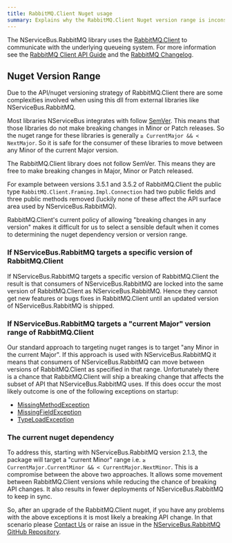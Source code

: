 ```yaml
---
title: RabbitMQ.Client Nuget usage
summary: Explains why the RabbitMQ.Client Nuget version range is inconsistent with most other NServiceBus extension nugets.
---
```


The NServiceBus.RabbitMQ library uses the [RabbitMQ.Client](http://www.nuget.org/packages/RabbitMQ.Client/) to communicate with the underlying queueing system. For more information see the [RabbitMQ Client API Guide](https://www.rabbitmq.com/dotnet-api-guide.html) and the [RabbitMQ Changelog](https://www.rabbitmq.com/changelog.html).

## Nuget Version Range

Due to the API/nuget versioning strategy of RabbitMQ.Client there are some complexities involved when using this dll from external libraries like NServiceBus.RabbitMQ.

Most libraries NServiceBus integrates with follow [SemVer](http://semver.org/). This means that those libraries do not make breaking changes in Minor or Patch releases. So the nuget range for these libraries is generally `≥ CurrentMajor && < NextMajor`. So it is safe for the consumer of these libraries to move between any Minor of the current Major version.

The RabbitMQ.Client library does not follow SemVer. This means they are free to make breaking changes in Major, Minor or Patch released. 

For example between versions 3.5.1 and 3.5.2 of RabbitMQ.Client the public type `RabbitMQ.Client.Framing.Impl.Connection` had two public fields and three public methods removed (luckily none of these affect the API surface area used by NServiceBus.RabbitMQ). 

RabbitMQ.Client's current policy of allowing "breaking changes in any version" makes it difficult for us to select a sensible default when it comes to determining the nuget dependency version or version range.

### If NServiceBus.RabbitMQ targets a specific version of RabbitMQ.Client

If NServiceBus.RabbitMQ targets a specific version of RabbitMQ.Client the result is that consumers of NServiceBus.RabbitMQ are locked into the same version of RabbitMQ.Client as NServiceBus.RabbitMQ. Hence they cannot get new features or bugs fixes in  RabbitMQ.Client until an updated version of NServiceBus.RabbitMQ is shipped.

### If NServiceBus.RabbitMQ targets a "current Major" version range of RabbitMQ.Client

Our standard approach to targeting nuget ranges is to target "any Minor in the current Major". If this approach is used with NServiceBus.RabbitMQ it means that consumers of NServiceBus.RabbitMQ can move between versions of RabbitMQ.Client as specified in that range. Unfortunately there is a chance that RabbitMQ.Client will ship a breaking change that affects the subset of API that NServiceBus.RabbitMQ uses. If this does occur the most likely outcome is one of the following exceptions on startup:

* [MissingMethodException](https://msdn.microsoft.com/en-us/library/system.missingmethodexception.aspx)
* [MissingFieldException](https://msdn.microsoft.com/en-us/library/system.missingfieldexception.aspx)
* [TypeLoadException](https://msdn.microsoft.com/en-us/library/system.typeloadexception.aspx) 

### The current nuget dependency

To address this, starting with NServiceBus.RabbitMQ version 2.1.3, the package will target a "current Minor" range i.e. `≥ CurrentMajor.CurrentMinor && < CurrentMajor.NextMinor`. This is a compromise between the above two approaches. It allows some movement between RabbitMQ.Client versions while reducing the chance of breaking API changes. It also results in fewer deployments of NServiceBus.RabbitMQ to keep in sync.

So, after an upgrade of the RabbitMQ.Client nuget, if you have any problems with the above exceptions it is most likely a breaking API change. In that scenario please [Contact Us](http://particular.net/contactus) or raise an issue in the [NServiceBus.RabbitMQ GitHub Repository](https://github.com/Particular/NServiceBus.RabbitMQ).
